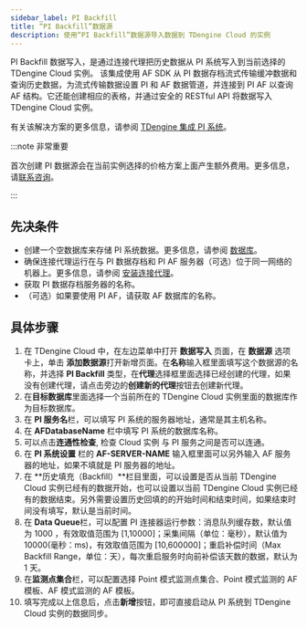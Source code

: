 ```yaml
---
sidebar_label: PI Backfill
title: “PI Backfill”数据源
description: 使用“PI Backfill”数据源导入数据到 TDengine Cloud 的实例
---
```


PI Backfill 数据写入，是通过连接代理把历史数据从 PI 系统写入到当前选择的 TDengine Cloud 实例。
该集成使用 AF SDK 从 PI 数据存档流式传输缓冲数据和查询历史数据，为流式传输数据设置 PI 和 AF 数据管道，并连接到 PI AF 以查询 AF 结构。它还能创建相应的表格，并通过安全的 RESTful API 将数据写入 TDengine Cloud 实例。

有关该解决方案的更多信息，请参阅 [TDengine 集成 PI 系统](https://tdengine.com/pi-system/)。

:::note 非常重要

首次创建 PI 数据源会在当前实例选择的价格方案上面产生额外费用。更多信息，请[联系咨询](https://cloud.taosdata.com)。

:::

## 先决条件

- 创建一个空数据库来存储 PI 系统数据。更多信息，请参阅 [数据库](../../../programming/model/#create-database)。
- 确保连接代理运行在与 PI 数据存档和 PI AF 服务器（可选）位于同一网络的机器上。更多信息，请参阅 [安装连接代理](../install-agent/)。
- 获取 PI 数据存档服务器的名称。
- （可选）如果要使用 PI AF，请获取 AF 数据库的名称。

## 具体步骤

1. 在 TDengine Cloud 中，在左边菜单中打开 **数据写入** 页面，在 **数据源** 选项卡上，单击 **添加数据源**打开新增页面。在**名称**输入框里面填写这个数据源的名称，并选择 **PI Backfill** 类型，在**代理**选择框里面选择已经创建的代理，如果没有创建代理，请点击旁边的**创建新的代理**按钮去创建新代理。
2. 在**目标数据库**里面选择一个当前所在的 TDengine Cloud 实例里面的数据库作为目标数据库。
3. 在 **PI 服务名**栏，可以填写 PI 系统的服务器地址，通常是其主机名称。
4. 在 **AFDatabaseName** 栏中填写 PI 系统的数据库名称。
5. 可以点击**连通性检查**, 检查 Cloud 实例 与 PI 服务之间是否可以连通。
6. 在 **PI 系统设置** 栏的 **AF-SERVER-NAME** 输入框里面可以另外输入 AF 服务器的地址，如果不填就是 PI 服务器的地址。
7. 在 **历史填充（Backfill）**栏目里面，可以设置是否从当前 TDengine Cloud 实例已经有的数据开始，也可以设置以当前 TDengine Cloud 实例已经有的数据结束。另外需要设置历史回填的的开始时间和结束时间，如果结束时间没有填写，默认是当前时间。
8. 在 **Data Queue**栏，可以配置 PI 连接器运行参数：消息队列缓存数，默认值为 1000 ，有效取值范围为 [1,10000]；采集间隔（单位：毫秒），默认值为 10000(毫秒：ms)，有效取值范围为 [10,600000]；重启补偿时间（Max Backfill Range，单位：天），每次重启服务时向前补偿该天数的数据，默认为 1 天。
9. 在**监测点集合**栏，可以配置选择 Point 模式监测点集合、Point 模式监测的 AF 模板、AF 模式监测的 AF 模板。
10. 填写完成以上信息后，点击**新增**按钮，即可直接启动从 PI 系统到 TDengine Cloud 实例的数据同步。
